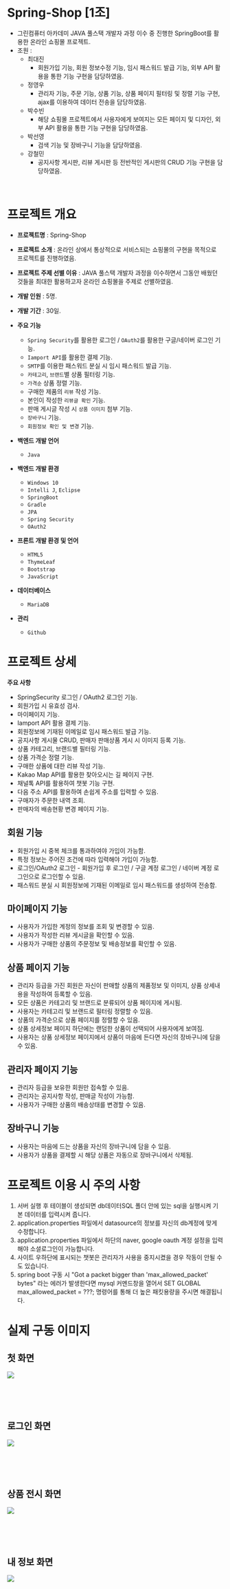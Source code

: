 # Spring-Shop [1조]
- 그린컴퓨터 아카데미 JAVA 풀스택 개발자 과정 이수 중 진행한 SpringBoot를 활용한 온라인 쇼핑몰 프로젝트.
- 조원 : 
  - 최대진
    - 회원가입 기능, 회원 정보수정 기능, 임시 패스워드 발급 기능, 외부 API 활용을 통한 기능 구현을 담당하였음.
  - 정영우
    - 관리자 기능, 주문 기능, 상품 기능, 상품 페이지 필터링 및 정렬 기능 구현, ajax를 이용하여 데이터 전송을 담당하였음.
  - 박수빈
    - 해당 쇼핑몰 프로젝트에서 사용자에게 보여지는 모든 페이지 및 디자인, 외부 API 활용을 통한 기능 구현을 담당하였음.
  - 박선영
    - 검색 기능 및 장바구니 기능을 담당하였음.
  - 강철민
    - 공지사항 게시판, 리뷰 게시판 등 전반적인 게시판의 CRUD 기능 구현을 담당하였음.

<br/>


# 프로젝트 개요
- **프로젝트명** : Spring-Shop
- **프로젝트 소개** : 온라인 상에서 통상적으로 서비스되는 쇼핑몰의 구현을 목적으로 프로젝트를 진행하였음.
- **프로젝트 주제 선별 이유** : JAVA 풀스택 개발자 과정을 이수하면서 그동안 배웠던 것들을 최대한 활용하고자 온라인 쇼핑몰을 주제로 선별하였음.
- **개발 인원** : 5명.
- **개발 기간** : 30일.

- **주요 기능** 
  - `Spring Security`를 활용한 로그인 / `OAuth2`를 활용한 구글/네이버 로그인 기능.
  - `Iamport API`를 활용한 결제 기능.
  - `SMTP`를 이용한 패스워드 분실 시 임시 패스워드 발급 기능.
  - `카테고리`, `브랜드`별 상품 필터링 기능.
  - `가격순` 상품 정렬 기능.
  - 구매한 제품의 `리뷰` 작성 기능.
  - 본인이 작성한 `리뷰글 확인` 기능.
  - 판매 게시글 작성 시 `상품 이미지` 첨부 기능.
  - `장바구니` 기능.
  - `회원정보 확인 및 변경` 기능.
  
- **백엔드 개발 언어** 
  - `Java`
  
- **백엔드 개발 환경** 
  - `Windows 10`
  - `Intelli J`, `Eclipse`
  - `SpringBoot`
  - `Gradle`
  - `JPA`
  - `Spring Security`
  - `OAuth2`
  
- **프론트 개발 환경 및 언어**
  - `HTML5`
  - `ThymeLeaf`
  - `Bootstrap`
  - `JavaScript`
  
- **데이터베이스**
  - `MariaDB`
  
- **관리**
  - `Github`
  
  
# 프로젝트 상세

**주요 사항**
  - SpringSecurity 로그인 / OAuth2 로그인 기능.
  - 회원가입 시 유효성 검사.
  - 마이페이지 기능.
  - Iamport API 활용 결제 기능.
  - 회원정보에 기재된 이메일로 임시 패스워드 발급 기능.
  - 공지사항 게시물 CRUD, 판매자 판매상품 게시 시 이미지 등록 기능.
  - 상품 카테고리, 브랜드별 필터링 기능.
  - 상품 가격순 정렬 기능.
  - 구매한 상품에 대한 리뷰 작성 기능.
  - Kakao Map API를 활용한 찾아오시는 길 페이지 구현.
  - 채널톡 API를 활용하여 챗봇 기능 구현.
  - 다음 주소 API를 활용하여 손쉽게 주소를 입력할 수 있음.
  - 구매자가 주문한 내역 조회.
  - 판매자의 배송현황 변경 페이지 기능.


## 회원 기능
  - 회원가입 시 중복 체크를 통과하여야 가입이 가능함.
  - 특정 정보는 주어진 조건에 따라 입력해야 가입이 가능함.
  - 로그인/OAuth2 로그인 - 회원가입 후 로그인 / 구글 계정 로그인 / 네이버 계정 로그인으로 로그인할 수 있음.
  - 패스워드 분실 시 회원정보에 기재된 이메일로 임시 패스워드를 생성하여 전송함.
  
  
## 마이페이지 기능
  - 사용자가 가입한 계정의 정보를 조회 및 변경할 수 있음.
  - 사용자가 작성한 리뷰 게시글을 확인할 수 있음.
  - 사용자가 구매한 상품의 주문정보 및 배송정보를 확인할 수 있음.
  
  
## 상품 페이지 기능
  - 관리자 등급을 가진 회원은 자신이 판매할 상품의 제품정보 및 이미지, 상품 상세내용을 작성하여 등록할 수 있음.
  - 모든 상품은 카테고리 및 브랜드로 분류되어 상품 페이지에 게시됨.
  - 사용자는 카테고리 및 브랜드로 필터링 정렬할 수 있음.
  - 상품의 가격순으로 상품 페이지를 정렬할 수 있음.
  - 상품 상세정보 페이지 하단에는 랜덤한 상품이 선택되어 사용자에게 보여짐.
  - 사용자는 상품 상세정보 페이지에서 상품이 마음에 든다면 자신의 장바구니에 담을 수 있음.
  
  
## 관리자 페이지 기능
  - 관리자 등급을 보유한 회원만 접속할 수 있음.
  - 관리자는 공지사항 작성, 판매글 작성이 가능함.
  - 사용자가 구매한 상품의 배송상태를 변경할 수 있음.
  
  
## 장바구니 기능
  - 사용자는 마음에 드는 상품을 자신의 장바구니에 담을 수 있음.
  - 사용자가 상품을 결제할 시 해당 상품은 자동으로 장바구니에서 삭제됨.
  
  
# 프로젝트 이용 시 주의 사항
  1. 서버 실행 후 테이블이 생성되면 db데이터SQL 폴더 안에 있는 sql을 실행시켜 기본 데이터를 입력시켜 줍니다.
  2. application.properties 파일에서 datasource의 정보를 자신의 db계정에 맞게 수정합니다.
  3. application.properties 파일에서 하단의 naver, google oauth 계정 설정을 입력해야 소셜로그인이 가능합니다.
  4. 사이트 우하단에 표시되는 챗봇은 관리자가 사용을 중지시켰을 경우 작동이 안될 수도 있습니다.
  5. spring boot 구동 시 "Got a packet bigger than 'max_allowed_packet' bytes" 라는 에러가 발생한다면
     mysql 커멘드창을 열어서 SET GLOBAL max_allowed_packet = ???; 명령어를 통해 더 높은 패킷용량을 주시면 해결됩니다.



# 실제 구동 이미지
  ## 첫 화면 
  ![](https://i.imgur.com/rXpGCvQ.jpeg)
  
  <br><br><br>
  
  ## 로그인 화면
  ![](https://i.imgur.com/EQOZzFs.png)
  
  <br><br><br>
  
  ## 상품 전시 화면
  ![](https://i.imgur.com/SJWj00n.jpeg)
  
  <br><br><br>
  
  ## 내 정보 화면
  ![](https://i.imgur.com/n4zPtrS.jpeg)
